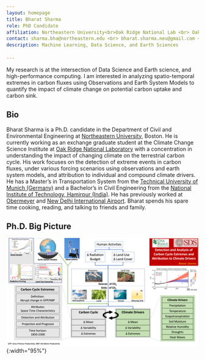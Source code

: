 ```yaml
---
layout: homepage
title: Bharat Sharma
role: PhD Candidate
affiliation: Northeastern University<br>Oak Ridge National Lab <br> Oak Ridge, TN 37830
contact: sharma.bha@northeastern.edu <br> bharat.sharma.neu@gmail.com <br> 
description: Machine Learning, Data Science, and Earth Sciences

---
```


My research is at the intersection of Data Science and Earth science, and high-performance computing. I am interested in analyzing spatio-temporal extremes in carbon fluxes using Observations and Earth System Models to quantify the impact of climate change on potential carbon uptake and carbon sink.

## Bio

Bharat Sharma is a Ph.D. candidate in the Department of Civil and Environmental Engineering at [Northeastern University](https://www.northeastern.edu/), Boston. He is currently working as an exchange graduate student at the Climate Change Science Institute at [Oak Ridge National Laboratory](https://www.ornl.gov/) with a concentration in understanding the impact of changing climate on the terrestrial carbon cycle. His work focuses on the detection of extreme events in carbon fluxes, under various forcing scenarios using observations and earth system models, and attribution to individual and compound climate drivers. He has a Master’s in Transportation System from the [Technical University of Munich (Germany)](https://www.tum.de/en/) and a Bachelor’s in Civil Engineering from the [National Institute of Technology, Hamirpur (India)](https://nith.ac.in/). He has previously worked at [Obermeyer](https://www.obermeyer-group.com/) and [New Delhi International Airport](https://www.newdelhiairport.in/). Bharat spends his spare time cooking, reading, and talking to friends and family.


## Ph.D. Big Picture

![test image size](./assets/images/BigPicture.png){:width="95%"}

